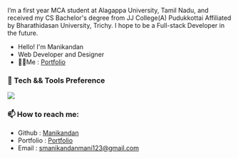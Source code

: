 I’m a first year MCA   student at Alagappa University, Tamil Nadu, and received my CS Bachelor's degree from JJ College(A) Pudukkottai Affiliated by Bharathidasan University, Trichy. I hope to be a Full-stack Developer in the future.

<ul>
 <li>Hello! I'm Manikandan</li>
 <li>Web Developer and Designer</li>
 <li>🤚🏻Me : <a href="https://manikandan-s-portfolio.vercel.app/">Portfolio</a></li> 
</ul>


<h3>🔬 Tech && Tools Preference</h3> 
<img src="https://skillicons.dev/icons?i=html,css,js,git,github,nodejs,mysql,react,java,py,c,cpp" style="max-width: 100%;">
<h3>📫 How to reach me:</h3>
<ul>
 <li>Github : <a href="https://github.com/Manikandan0328">Manikandan</a></li>
  <li>Portfolio : <a href="https://manikandan-s-portfolio.vercel.app/">Portfolio</a></li>
 <li>Email  : <a href="mailto:smanikandanmani123@gmail.com">smanikandanmani123@gmail.com</a>  </li>
</ul>
 

<!---
Manikandan0328/Manikandan0328 is a ✨ special ✨ repository because its `README.md` (this file) appears on your GitHub profile.
You can click the Preview link to take a look at your changes.
--->
